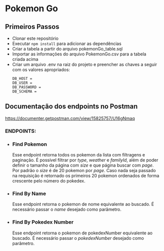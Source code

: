 # Pokemon Go

## Primeiros Passos

* Clonar este repositório
* Executar `npm install` para adicionar as dependências
* Criar a tabela a partir do arquivo pokemonGo_table.sql
* Importar as informações do arquivo PokemonGo.csv para a tabela criada acima
* Criar um arquivo .env na raiz do projeto e preencher as chaves a seguir com os valores apropriados:
   ```
   DB_HOST = 
   DB_USER = 
   DB_PASSWORD = 
   DB_SCHEMA = 

   ```

## Documentação dos endpoints no Postman

https://documenter.getpostman.com/view/15825757/U16gNmaq

### ENDPOINTS:
* ### Find Pokemon

     Esse endpoint retorna todos os pokemon da lista com filtragens e paginação. É possível filtrar por *type*, *weather* e *familyId*, além de poder definir o tamanho da página com *size* e que página buscar com *page*. Por padrão o *size* é de 20 pokemon por *page*. Caso nada seja passado na requisição é retornado os primeiros 20 pokemon ordenados de forma crescente pelo número do pokedex.

* ### Find By Name

    Esse endpoint retorna o pokemon de nome equivalente ao buscado. É necessário passar o *name* desejado como parâmetro.

* ### Find By Pokedex Number

    Esse endpoint retorna o pokemon de pokedexNumber equivalente ao buscado. É necessário passar o *pokedexNumber* desejado como parâmetro.
